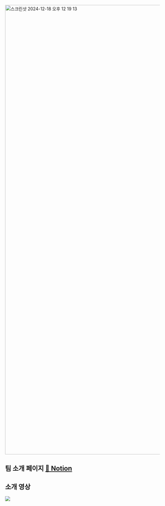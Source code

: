 [<img width="1464" alt="스크린샷 2024-12-18 오후 12 19 13" src="https://github.com/user-attachments/assets/2d1f8c70-fd90-4f4b-9494-3cf1e2f5813a" />](https://app.baguni.kr/)

## 팀 소개 페이지 [🔗 Notion](https://positive-airboat-4de.notion.site/Baguni-15841a7fba6580c59591e2d5d1c2414b)

## 소개 영상
<a href="https://www.youtube.com/watch?v=B_YmzsozZ_Y" target="_blank">
    <img src="https://github.com/user-attachments/assets/d8f3686f-4771-4e35-bff8-2bac008ebd2e">
</a>
